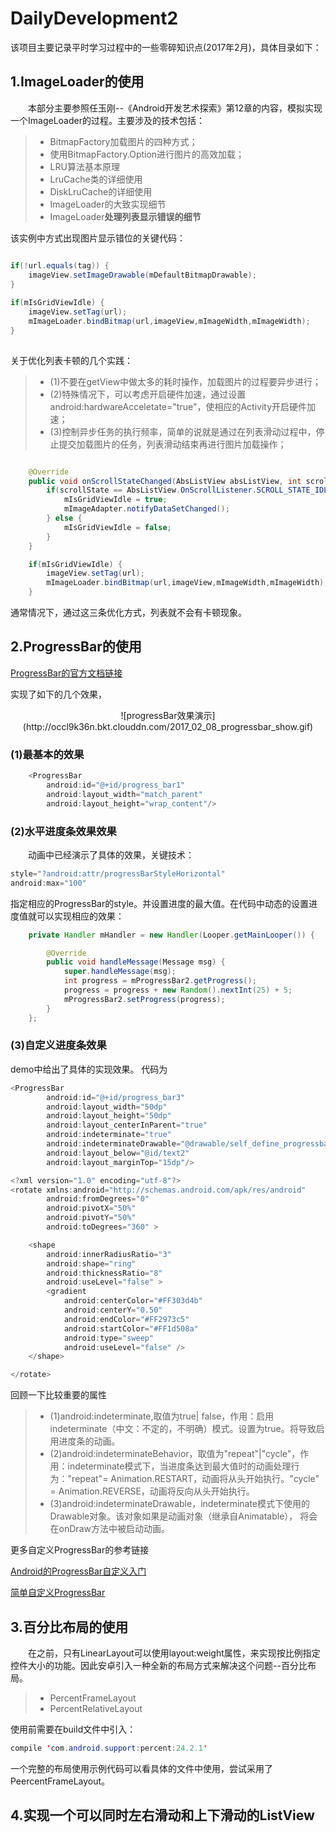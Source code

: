 # DailyDevelopment2
该项目主要记录平时学习过程中的一些零碎知识点(2017年2月)，具体目录如下：

## 1.ImageLoader的使用

&emsp;&emsp;本部分主要参照任玉刚--《Android开发艺术探索》第12章的内容，模拟实现一个ImageLoader的过程。主要涉及的技术包括：

> * BitmapFactory加载图片的四种方式；
> * 使用BitmapFactory.Option进行图片的高效加载；
> * LRU算法基本原理
> * LruCache类的详细使用
> * DiskLruCache的详细使用
> * ImageLoader的大致实现细节
> * ImageLoader**处理列表显示错误的细节**

该实例中方式出现图片显示错位的关键代码：

``` java

if(!url.equals(tag)) {
	imageView.setImageDrawable(mDefaultBitmapDrawable);
}
  
if(mIsGridViewIdle) {
	imageView.setTag(url);
	mImageLoader.bindBitmap(url,imageView,mImageWidth,mImageWidth);
}
              
```

关于优化列表卡顿的几个实践：
> * (1)不要在getView中做太多的耗时操作，加载图片的过程要异步进行；
> * (2)特殊情况下，可以考虑开启硬件加速，通过设置android:hardwareAcceletate="true"，使相应的Activity开启硬件加速；
> * (3)控制异步任务的执行频率，简单的说就是通过在列表滑动过程中，停止提交加载图片的任务，列表滑动结束再进行图片加载操作；

``` java

	@Override
    public void onScrollStateChanged(AbsListView absListView, int scrollState) {
        if(scrollState == AbsListView.OnScrollListener.SCROLL_STATE_IDLE) {
            mIsGridViewIdle = true;
            mImageAdapter.notifyDataSetChanged();
        } else {
            mIsGridViewIdle = false;
        }
    }

	if(mIsGridViewIdle) {
		imageView.setTag(url);
		mImageLoader.bindBitmap(url,imageView,mImageWidth,mImageWidth);
	}

```

通常情况下，通过这三条优化方式，列表就不会有卡顿现象。

## 2.ProgressBar的使用

[ProgressBar的官方文档链接](https://developer.android.com/reference/android/widget/ProgressBar.html)

实现了如下的几个效果，

<center>
![progressBar效果演示](http://occl9k36n.bkt.clouddn.com/2017_02_08_progressbar_show.gif)
</center>

### (1)最基本的效果

``` java
	<ProgressBar
        android:id="@+id/progress_bar1"
        android:layout_width="match_parent"
        android:layout_height="wrap_content"/>
```

### (2)水平进度条效果效果

&emsp;&emsp;动画中已经演示了具体的效果，关键技术：

``` java
style="?android:attr/progressBarStyleHorizontal"
android:max="100"
```

指定相应的ProgressBar的style。并设置进度的最大值。在代码中动态的设置进度值就可以实现相应的效果：

``` java
	private Handler mHandler = new Handler(Looper.getMainLooper()) {

        @Override
        public void handleMessage(Message msg) {
            super.handleMessage(msg);
            int progress = mProgressBar2.getProgress();
            progress = progress + new Random().nextInt(25) + 5;
            mProgressBar2.setProgress(progress);
        }
    };
```

### (3)自定义进度条效果

demo中给出了具体的实现效果。
代码为

```	java
<ProgressBar
        android:id="@+id/progress_bar3"
        android:layout_width="50dp"
        android:layout_height="50dp"
        android:layout_centerInParent="true"
        android:indeterminate="true"
        android:indeterminateDrawable="@drawable/self_define_progressbar"
        android:layout_below="@id/text2"
        android:layout_marginTop="15dp"/>

```

``` java
<?xml version="1.0" encoding="utf-8"?>
<rotate xmlns:android="http://schemas.android.com/apk/res/android"
        android:fromDegrees="0"
        android:pivotX="50%"
        android:pivotY="50%"
        android:toDegrees="360" >

    <shape
        android:innerRadiusRatio="3"
        android:shape="ring"
        android:thicknessRatio="8"
        android:useLevel="false" >
        <gradient
            android:centerColor="#FF303d4b"
            android:centerY="0.50"
            android:endColor="#FF2973c5"
            android:startColor="#FF1d508a"
            android:type="sweep"
            android:useLevel="false" />
    </shape>

</rotate>

```

回顾一下比较重要的属性

> * (1)android:indeterminate,取值为true| false，作用：启用indeterminate（中文：不定的，不明确）模式。设置为true。将导致启用进度条的动画。
> * (2)android:indeterminateBehavior，取值为"repeat"|"cycle"，作用：indeterminate模式下，当进度条达到最大值时的动画处理行为："repeat"= Animation.RESTART，动画将从头开始执行。"cycle" = Animation.REVERSE，动画将反向从头开始执行。
> * (3)android:indeterminateDrawable，indeterminate模式下使用的Drawable对象。该对象如果是动画对象（继承自Animatable），
将会在onDraw方法中被启动动画。

更多自定义ProgressBar的参考链接

[Android的ProgressBar自定义入门](http://blog.csdn.net/zenip/article/details/8575498)

[简单自定义ProgressBar](http://www.jianshu.com/p/1afc30ba2811)

## 3.百分比布局的使用

&emsp;&emsp;在之前，只有LinearLayout可以使用layout:weight属性，来实现按比例指定控件大小的功能。因此安卓引入一种全新的布局方式来解决这个问题--百分比布局。

> * PercentFrameLayout
> * PercentRelativeLayout

使用前需要在build文件中引入：

``` java
compile 'com.android.support:percent:24.2.1'
```

一个完整的布局使用示例代码可以看具体的文件中使用，尝试采用了PeercentFrameLayout。
    
## 4.实现一个可以同时左右滑动和上下滑动的ListView

